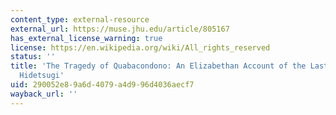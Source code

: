 ```yaml
---
content_type: external-resource
external_url: https://muse.jhu.edu/article/805167
has_external_license_warning: true
license: https://en.wikipedia.org/wiki/All_rights_reserved
status: ''
title: 'The Tragedy of Quabacondono: An Elizabethan Account of the Last Days of Toyotomi
  Hidetsugi'
uid: 290052e8-9a6d-4079-a4d9-96d4036aecf7
wayback_url: ''
---
```

